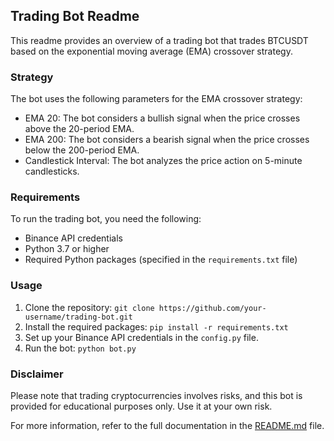 ## Trading Bot Readme

This readme provides an overview of a trading bot that trades BTCUSDT based on the exponential moving average (EMA) crossover strategy.

### Strategy

The bot uses the following parameters for the EMA crossover strategy:

- EMA 20: The bot considers a bullish signal when the price crosses above the 20-period EMA.
- EMA 200: The bot considers a bearish signal when the price crosses below the 200-period EMA.
- Candlestick Interval: The bot analyzes the price action on 5-minute candlesticks.

### Requirements

To run the trading bot, you need the following:

- Binance API credentials
- Python 3.7 or higher
- Required Python packages (specified in the `requirements.txt` file)

### Usage

1. Clone the repository: `git clone https://github.com/your-username/trading-bot.git`
2. Install the required packages: `pip install -r requirements.txt`
3. Set up your Binance API credentials in the `config.py` file.
4. Run the bot: `python bot.py`

### Disclaimer

Please note that trading cryptocurrencies involves risks, and this bot is provided for educational purposes only. Use it at your own risk.

For more information, refer to the full documentation in the [README.md](/Users/sly/trading/binance_ema/README.md) file.
